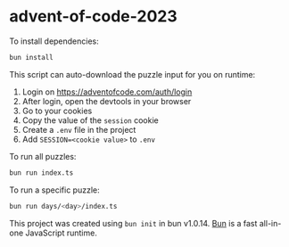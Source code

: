 # advent-of-code-2023

To install dependencies:

```bash
bun install
```

This script can auto-download the puzzle input for you on runtime:

1. Login on https://adventofcode.com/auth/login
2. After login, open the devtools in your browser
3. Go to your cookies
4. Copy the value of the `session` cookie
5. Create a `.env` file in the project
6. Add `SESSION=<cookie value>` to `.env`



To run all puzzles:

```bash
bun run index.ts
```

To run a specific puzzle:

```bash
bun run days/<day>/index.ts
```

This project was created using `bun init` in bun v1.0.14. [Bun](https://bun.sh) is a fast all-in-one JavaScript runtime.
